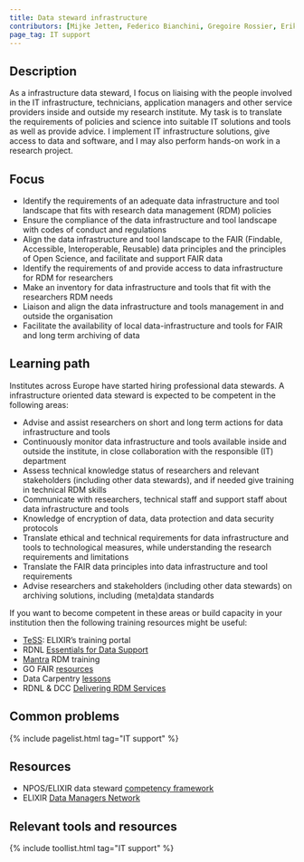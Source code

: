 ```yaml
---
title: Data steward infrastructure
contributors: [Mijke Jetten, Federico Bianchini, Gregoire Rossier, Erik Hjerde, Siiri Fuchs, Minna Ahokas, Priit Adler, Alexander Botzki, Robert Andrews, Celia van Gelder, Daniel Wibberg, Graham Hughes, Marko Vidak, Pedro Fernandes, Pinar Alper, Victoria Dominguez D. Angel, Wolmar Nyberg Åkerström, Alexia Cardona]
page_tag: IT support
---
```


## Description
As a infrastructure data steward, I focus on liaising with the people involved in the IT infrastructure, technicians, application managers and other service providers inside and outside my research  institute. My task is to translate the requirements of policies and science into suitable IT solutions and tools as well as provide advice. I implement IT infrastructure solutions, give access to data and software, and I may also perform hands-on work in a research project.

## Focus
* Identify the requirements of an adequate data infrastructure and tool landscape that fits with research data management (RDM) policies
* Ensure the compliance of the data infrastructure and tool landscape with codes of conduct and regulations
* Align the data infrastructure and tool landscape to the FAIR (Findable, Accessible, Interoperable, Reusable) data principles and the principles of Open Science, and facilitate and support FAIR data
* Identify the requirements of and provide access to data infrastructure for RDM for researchers
* Make an inventory for data infrastructure and tools that fit with the researchers RDM needs
* Liaison and align the data infrastructure and tools management in and outside the organisation
* Facilitate the availability of local data-infrastructure and tools for FAIR and long term archiving of data

## Learning path
Institutes across Europe have started hiring professional data stewards. A infrastructure oriented data steward is expected to be competent in the following areas:
* Advise and assist researchers on short and long term actions for data infrastructure and tools
* Continuously monitor data infrastructure and tools available inside and outside the institute, in close collaboration with the responsible (IT) department
* Assess technical knowledge status of researchers and relevant stakeholders (including other data stewards), and if needed give training in technical RDM skills
* Communicate with researchers, technical staff and support staff about data infrastructure and tools
* Knowledge of encryption of data, data protection and data security protocols
* Translate ethical and technical requirements for data infrastructure and tools to technological measures, while understanding the research requirements and limitations
* Translate the FAIR data principles into data infrastructure and tool requirements
* Advise researchers and stakeholders (including other data stewards) on archiving solutions, including (meta)data standards

If you want to become competent in these areas or build capacity in your institution then the following training resources might be useful:
* [TeSS](https://tess.elixir-europe.org/): ELIXIR’s training portal
* RDNL [Essentials for Data Support](https://datasupport.researchdata.nl/en/)
* [Mantra](https://mantra.edina.ac.uk/) RDM training
* GO FAIR [resources](https://www.go-fair.org/resources/)
* Data Carpentry [lessons](https://datacarpentry.org/lessons/)
* RDNL & DCC [Delivering RDM Services](https://www.futurelearn.com/courses/delivering-research-data-management-services)

## Common problems

{% include pagelist.html tag="IT support" %}


## Resources
* NPOS/ELIXIR data steward [competency framework](https://zenodo.org/record/3490855#.YArTH-lKi7o)
* ELIXIR [Data Managers Network](https://elixir-europe.org/about-us/how-funded/eu-projects/converge/wp1/dm-coordinators)

## Relevant tools and resources

{% include toollist.html tag="IT support" %}
